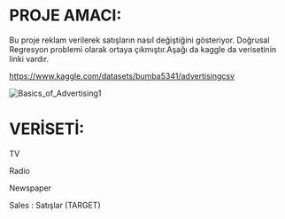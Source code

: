 # PROJE AMACI:
Bu proje reklam verilerek satışların nasıl değiştiğini gösteriyor. Doğrusal Regresyon problemi olarak ortaya çıkmıştır.Aşağı da kaggle da verisetinin linki vardır.

https://www.kaggle.com/datasets/bumba5341/advertisingcsv

 ![Basics_of_Advertising1](https://github.com/user-attachments/assets/ee2530a7-ec3e-4f32-ae7c-cdc7b6b7b8e5)

# VERİSETİ:

TV

Radio

Newspaper

Sales : Satışlar (TARGET)


